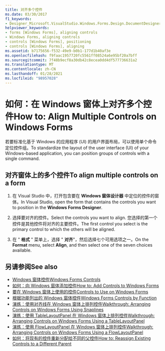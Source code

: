 ```yaml
---
title: 对齐多个控件
ms.date: 03/30/2017
f1_keywords:
- Designer_Microsoft.VisualStudio.Windows.Forms.Design.DocumentDesigner
helpviewer_keywords:
- forms [Windows Forms], aligning controls
- Windows Forms, aligning controls
- controls [Windows Forms], positioning
- controls [Windows Forms], aligning
ms.assetid: b7175656-f532-49e9-b0b1-177d1b40af3e
ms.openlocfilehash: f9faac1957720fc5561ff08524a6e95bf20a7bff
ms.sourcegitcommit: 7f48b9ecf8a30db42c8ecea0dd4df577736631a2
ms.translationtype: MT
ms.contentlocale: zh-CN
ms.lasthandoff: 01/28/2021
ms.locfileid: "98957028"
---
```

# <a name="how-to-align-multiple-controls-on-windows-forms"></a><span data-ttu-id="68ee0-102">如何：在 Windows 窗体上对齐多个控件</span><span class="sxs-lookup"><span data-stu-id="68ee0-102">How to: Align Multiple Controls on Windows Forms</span></span>

<span data-ttu-id="68ee0-103">若要标准化基于 Windows 的应用程序 (UI) 的用户界面布局，可以使用单个命令定位控件组。</span><span class="sxs-lookup"><span data-stu-id="68ee0-103">To standardize the layout of the user interface (UI) of your Windows-based application, you can position groups of controls with a single command.</span></span>

## <a name="to-align-multiple-controls-on-a-form"></a><span data-ttu-id="68ee0-104">对齐窗体上的多个控件</span><span class="sxs-lookup"><span data-stu-id="68ee0-104">To align multiple controls on a form</span></span>

1. <span data-ttu-id="68ee0-105">在 Visual Studio 中，打开包含要在 **Windows 窗体设计器** 中定位的控件的窗体。</span><span class="sxs-lookup"><span data-stu-id="68ee0-105">In Visual Studio, open the form that contains the controls you want to position in the **Windows Forms Designer**.</span></span>

2. <span data-ttu-id="68ee0-106">选择要对齐的控件。</span><span class="sxs-lookup"><span data-stu-id="68ee0-106">Select the controls you want to align.</span></span> <span data-ttu-id="68ee0-107">您选择的第一个控件是其他控件将对齐的主要控件。</span><span class="sxs-lookup"><span data-stu-id="68ee0-107">The first control you select is the primary control to which the others will be aligned.</span></span>

3. <span data-ttu-id="68ee0-108">在 " **格式** " 菜单上，选择 " **对齐**"，然后选择七个可用选项之一。</span><span class="sxs-lookup"><span data-stu-id="68ee0-108">On the **Format** menu, select **Align**, and then select one of the seven choices available.</span></span>

## <a name="see-also"></a><span data-ttu-id="68ee0-109">另请参阅</span><span class="sxs-lookup"><span data-stu-id="68ee0-109">See also</span></span>

- [<span data-ttu-id="68ee0-110">Windows 窗体控件</span><span class="sxs-lookup"><span data-stu-id="68ee0-110">Windows Forms Controls</span></span>](index.md)
- [<span data-ttu-id="68ee0-111">如何：向 Windows 窗体添加控件</span><span class="sxs-lookup"><span data-stu-id="68ee0-111">How to: Add Controls to Windows Forms</span></span>](how-to-add-controls-to-windows-forms.md)
- [<span data-ttu-id="68ee0-112">要在 Windows 窗体上使用的控件</span><span class="sxs-lookup"><span data-stu-id="68ee0-112">Controls to Use on Windows Forms</span></span>](controls-to-use-on-windows-forms.md)
- [<span data-ttu-id="68ee0-113">根据功能列出的 Windows 窗体控件</span><span class="sxs-lookup"><span data-stu-id="68ee0-113">Windows Forms Controls by Function</span></span>](windows-forms-controls-by-function.md)
- [<span data-ttu-id="68ee0-114">演练：使用对齐线在 Windows 窗体上排列控件</span><span class="sxs-lookup"><span data-stu-id="68ee0-114">Walkthrough: Arranging Controls on Windows Forms Using Snaplines</span></span>](walkthrough-arranging-controls-on-windows-forms-using-snaplines.md)
- [<span data-ttu-id="68ee0-115">演练：使用 TableLayoutPanel 在 Windows 窗体上排列控件</span><span class="sxs-lookup"><span data-stu-id="68ee0-115">Walkthrough: Arranging Controls on Windows Forms Using a TableLayoutPanel</span></span>](walkthrough-arranging-controls-on-windows-forms-using-a-tablelayoutpanel.md)
- [<span data-ttu-id="68ee0-116">演练：使用 FlowLayoutPanel 在 Windows 窗体上排列控件</span><span class="sxs-lookup"><span data-stu-id="68ee0-116">Walkthrough: Arranging Controls on Windows Forms Using a FlowLayoutPanel</span></span>](walkthrough-arranging-controls-on-windows-forms-using-a-flowlayoutpanel.md)
- [<span data-ttu-id="68ee0-117">如何：将现有的控件重新分配给不同的父控件</span><span class="sxs-lookup"><span data-stu-id="68ee0-117">How to: Reassign Existing Controls to a Different Parent</span></span>](how-to-reassign-existing-controls-to-a-different-parent.md)
